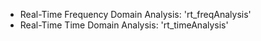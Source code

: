 - Real-Time Frequency Domain Analysis: 'rt_freqAnalysis'
- Real-Time Time Domain Analysis: 'rt_timeAnalysis'
